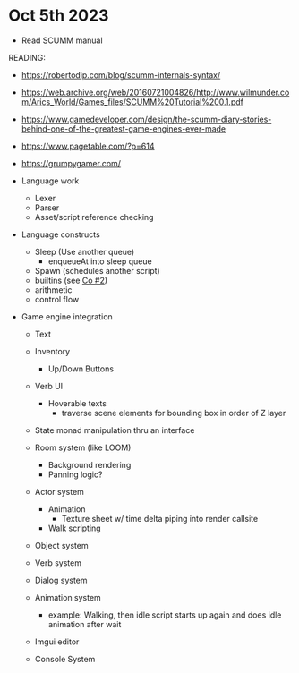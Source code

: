 # Oct 5th 2023

- Read SCUMM manual


READING:

- https://robertodip.com/blog/scumm-internals-syntax/
- https://web.archive.org/web/20160721004826/http://www.wilmunder.com/Arics_World/Games_files/SCUMM%20Tutorial%200.1.pdf
- https://www.gamedeveloper.com/design/the-scumm-diary-stories-behind-one-of-the-greatest-game-engines-ever-made
- https://www.pagetable.com/?p=614
- https://grumpygamer.com/

- Language work
  - Lexer
  - Parser
  - Asset/script reference checking

- Language constructs
  - Sleep (Use another queue)
    - enqueueAt into sleep queue
  - Spawn (schedules another script)
  - builtins (see [Co #2](https://abhinavsarkar.net/posts/implementing-co-2/))
  - arithmetic
  - control flow

- Game engine integration

  - Text

  - Inventory
    - Up/Down Buttons

  - Verb UI
    - Hoverable texts
      - traverse scene elements for bounding box in order of Z layer

  - State monad manipulation thru an interface

  - Room system (like LOOM)
    - Background rendering
    - Panning logic?

  - Actor system
    - Animation
      - Texture sheet w/ time delta piping into render callsite
    - Walk scripting

  - Object system

  - Verb system

  - Dialog system

  - Animation system
    - example: Walking, then idle script starts up again and does idle animation after wait

  - Imgui editor

  - Console System
